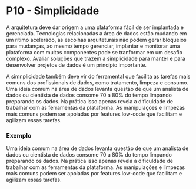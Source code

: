 # P10 - Simplicidade
A arquitetura deve dar origem a uma plataforma fácil de ser implantada e gerenciada. Tecnologias relacionadas a área de dados estão mudando em um rítimo acelerado, as escolhas arquiteturais não podem gerar bloqueios para mudanças, ao mesmo tempo gerenciar, implantar e monitorar uma plataforma com muitos componentes pode se tranformar em um desafio complexo. Avaliar soluções que trazem a simplicidade para manter e para desenvolver projetos de dados é um princípio importante. 

A simnplicidade também deve vir do ferramental que facilita as tarefas mais comuns dos profissionais de dados, como tratamento, limpeza e consumo. Uma ideia comum na área de dados levanta questão de que um analista de dados ou cientista de dados consome 70 a 80% do tempo limpando preparando os dados. Na prática isso apenas revela a dificuldade de trabalhar com as ferramentas da plataforma. As manipulações e limpezas mais comuns podem ser apoiadas por features low-code que facilitam e agilizam essas tarefas.

### Exemplo
Uma ideia comum na área de dados levanta questão de que um analista de dados ou cientista de dados consome 70 a 80% do tempo limpando preparando os dados. Na prática isso apenas revela a dificuldade de trabalhar com as ferramentas da plataforma. As manipulações e limpezas mais comuns podem ser apoiadas por features low-code que facilitam e agilizam essas tarefas. 
